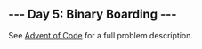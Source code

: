 \--- Day 5: Binary Boarding ---
-----------------------------

See [Advent of Code](https://adventofcode.com/2020/day/5) for a full problem description.
